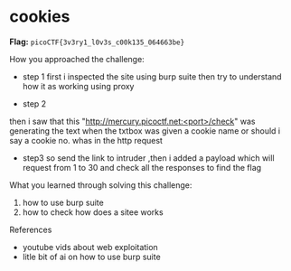 # cookies

**Flag:** `picoCTF{3v3ry1_l0v3s_c00k135_064663be}`

How you approached the challenge:

- step 1
first i inspected the site using burp suite then try to understand how it as working
using proxy

- step 2

then i saw that this "http://mercury.picoctf.net:<port>/check" was generating the text when the txtbox was given a cookie name or should i say a cookie no. whas in the http request

- step3
so send the link to intruder ,then i added a payload which will request from 1 to 30 and check all the responses to find the flag 


What you learned through solving this challenge:

1. how to use burp suite
2. how to check how does a sitee works

References

- youtube vids about web exploitation
- litle bit of ai on how  to use burp suite